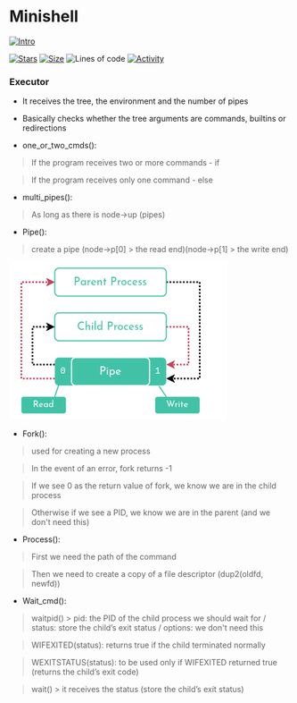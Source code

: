# Minishell

[![Intro](https://img.shields.io/badge/Cursus-Minishell-success?style=for-the-badge&logo=42)](https://github.com/bshintak/Minishell)
 
 [![Stars](https://img.shields.io/github/stars/bshintak/Minishell?color=ffff00&label=Stars&logo=Stars&style=?style=flat)](https://github.com/bshintak/Minishell)
 [![Size](https://img.shields.io/github/repo-size/bshintak/Minishell?color=blue&label=Size&logo=Size&style=?style=flat)](https://github.com/bshintak/Minishell)
 ![Lines of code](https://img.shields.io/tokei/lines/github/bshintak/Minishell?color=blueviolet)
 [![Activity](https://img.shields.io/github/last-commit/bshintak/Minishell?color=red&label=Last%20Commit&style=flat)](https://github.com/bshintak/Minishell)

### Executor
- It receives the tree, the environment and the number of pipes

- Basically checks whether the tree arguments are commands, builtins or redirections

- one_or_two_cmds():
> If the program receives two or more commands - if

> If the program receives only one command - else

- multi_pipes():
> As long as there is node->up (pipes)

- Pipe():
> create a pipe (node->p[0] > the read end)(node->p[1] > the write end)

<p align="left">
  <img src=https://raw.githubusercontent.com/bshintak/Minishell/main/pipe_diagram.png />
</p>

- Fork():
> used for creating a new process

> In the event of an error, fork returns -1

> If we see 0 as the return value of fork, we know we are in the child process

> Otherwise if we see a PID, we know we are in the parent (and we don't need this)

- Process():
> First we need the path of the command

> Then we need to create a copy of a file descriptor (dup2(oldfd, newfd))

- Wait_cmd():
> waitpid() > pid: the PID of the child process we should wait for / status: store the child’s exit status / options: we don't need this

> WIFEXITED(status): returns true if the child terminated normally

> WEXITSTATUS(status): to be used only if WIFEXITED returned true (returns the child’s exit code)

> wait() > it receives the status (store the child’s exit status)
